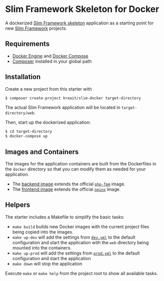 # Slim Framework Skeleton for Docker

A dockerized [Slim Framework skeleton](https://github.com/slimphp/Slim-Skeleton) application as
a starting point for new [Slim Framework](http://www.slimframework.com) projects.

## Requirements

- [Docker Engine](https://docs.docker.com/engine/installation/) and
  [Docker Compose](https://docs.docker.com/compose/)
- [Composer](https://getcomposer.org/) installed in your global path

## Installation

Create a new project from this starter with

```bash
$ composer create-project kreait/slim-docker target-directory
```

The actual Slim Framework application will be located in `target-directory/web`.

Then, start up the dockerized application:

```bash
$ cd target-directory
$ docker-compose up
```

## Images and Containers

The images for the application containers are built from the Dockerfiles in
the `docker` directory so that you can modify them as needed for your
application.

- The [backend image](docker/web/backend/Dockerfile) extends the official
  [`php-fpm`](https://hub.docker.com/_/php/) image.
- The [frontend image](docker/web/frontend/Dockerfile) extends the official
  [`nginx`](https://hub.docker.com/_/nginx/) image.

## Helpers

The starter includes a Makefile to simplify the basic tasks:

- `make build` builds new Docker images with the current project files being copied
  into the images.
- `make up-dev` will add the settings from [`dev.yml`](dev.yml) to the
  default configuration and start the application with the `web` directory being
  mounted into the containers.
- `make up-prod` will add the settings from [`prod.yml`](prod.yml) to the
  default configuration and start the application
- `make down` will stop the application

Execute `make` or `make help` from the project root to show all available tasks.
